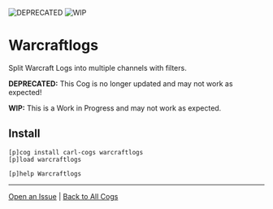 ![DEPRECATED](https://img.shields.io/badge/tag-DEPRECATED-red?logo=git&logoColor=white)
![WIP](https://img.shields.io/badge/tag-WIP-orange?logo=git&logoColor=white)
# Warcraftlogs

Split Warcraft Logs into multiple channels with filters.

**DEPRECATED:** This Cog is no longer updated and may not work as expected!

**WIP:** This is a Work in Progress and may not work as expected.

## Install

```text
[p]cog install carl-cogs warcraftlogs
[p]load warcraftlogs

[p]help Warcraftlogs
```

---
[Open an Issue](https://github.com/smashedr/carl-cogs/issues/new?title=Warcraftlogs) |
[Back to All Cogs](../README.md#public-cogs)
